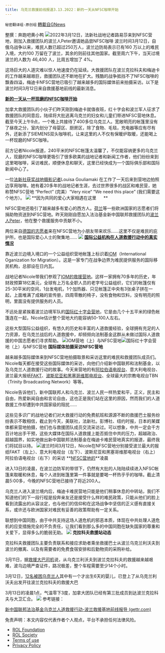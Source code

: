 ```yaml
---
title: 乌克兰救援前线报道3.13.2022：新的一天从NFSC咖啡开始
---
```

`秘密翻译组-原创组` [轉載自GNews](https://gnews.org/zh-hans/2155674/)

整撰：奔跑吧黄小鸭
![](https://assets.gnews.org/wp-content/uploads/2022/03/01.jpg)2022年3月12日，法新社战地记者路易莎来到NFSC营地，刚加入救援团队的波兰人Peter邀请她品尝NFSC咖啡
波兰时间3月12日，自俄乌战争以来，难民人数已超过250万人，波兰边防局表示已有160 万以上的难民入境，大约100 万留在了波兰，其余的则前往其他国家。截至周六下午，当天过境波兰的人数为 46,400 人，比周五增加了 4%。

这场巨大的人道灾难以惊人地速度仍在延续。大救援团队在波兰克拉科夫和梅迪卡的工作越来越艰巨，救援团队还不断地在扩大。残酷的战争抵挡不了NFSC咖啡的飘香四溢，梅迪卡NFSC营地已吸引了越来越多的国际媒体前来拍摄采访。以下是波兰时间3月12日来自救援基地前线的最新消息。

**[新的一天从一杯现磨的NFSC咖啡开始](https://gettr.com/streaming/pzl3nbdce3)**

加拿大救援团队的小伙子们昨天刚到梅迪卡就值夜班，红十字会和波兰军人征求了救援团队的同意后，陆续将大批逃离乌克兰的妇女和儿童们带进NFSC营地休息。截至今天上午9点，一个晚上共接待了400多位乌克兰人。宽敞明亮的帐篷里没有了昼夜之分，室内划分了母婴区、厨房区，除了食物、毛毯，充电器等应有尽有外，还新添了SIEMENS双头咖啡机，让来这里的人不仅有保暖炉取暖，还能喝上一杯现磨的NFSC咖啡。

前方记者Nicole报道，240平米的NFSC帐篷太温馨了，不仅能容纳更多的乌克兰人，现磨的NFSC咖啡更吸引了很多欧美的战地记者和新闻工作者，他们纷纷来到这里喝咖啡，采访难民，顺便休息和聊天，这里已经快成为一个国际俱乐部和国际新闻中心了。

一位[法新社获奖战地摄影记者](https://gettr.com/post/pzpam80f87)Louisa Gouliamaki 在工作了一天后来到营地边拍照边享用咖啡。她有着20多年的战地记者生涯，去过世界很多的战区和难民营，她称赞NFSC营地 “Perfect” (完美）“Very nice“ “We need this place” (我们需要这个地方）。
![](https://assets.gnews.org/wp-content/uploads/2022/03/图片1-59.jpg)
**因为共同的爱心大家相遇在这里      **

NFSC营地还吸引了越来越多有爱心的西方人。[荷兰](https://gettr.com/user/Yelloduck)等一些欧洲国家的志愿者们将捐助物资送到NFSC营地。昨天刚刚自愿加入法治基金新中国联邦救援团队的[波兰人Peter](https://gettr.com/post/pzjpgr741d)，他在整个救援服务中贡献不小。

两位来自[德国的志愿者](https://gettr.com/post/pzmco18930)来在NFSC营地为小朋友带来欢乐……这里不仅是难民的庇护所，也是国际爱心人士的聚集地……
![](https://assets.gnews.org/wp-content/uploads/2022/03/德国志愿者.jpg)
**[国际公益机构在人道救援行动中的真实情况](https://gettr.com/post/pzlbwxa2a9)**

靠近波兰边境入境口的一个公益组织营地帐篷上标识着[IOM](https://gettr.com/post/pzm1rf4732)（International Oganization for Migration）。这是一家专门在战争边界为难民提供服务的国际移民机构，总部设在日内瓦。

战地记者Nicole带我们参观了[IOM的救援营地](https://gettr.com/post/pzm1rf4732)。这样一家拥有70多年的历史，年财政预算18亿美元，全球有上万名全职人员的老字号公益组织，它们的帐篷仅有25-30平米的空间，1台发电机，1个加热器、只见帐篷正中央有3张桌子拼在一起，上面堆满了成箱的宣传册，四周零散的椅子，没有食物和饮料，没有明亮的照明，里面没有提供服务的人员。

不远处是紧挨着波兰边境军队的[国际红十字会营地](https://gettr.com/post/pzmv7v6add)，它是由几个十五平米的绿色帐篷连在一起，Nicole估计整个营地大约能容纳50-100人左右。

这些大型国际公益组织，有悠久的历史和丰富的人道救援经验，全球拥有充足的人力资源，在乌克兰战后的人道救援中，却频频向法制基金这群从未做过国际人道救援的中国志愿者们寻求帮助。
![](https://assets.gnews.org/wp-content/uploads/2022/03/对比.jpg)IOM营地（上）与NFSC营地![](https://assets.gnews.org/wp-content/uploads/2022/03/对比二.jpg)国际红十字会营地（上）与NFSC营地
**国际媒体拍摄采访NFSC营地**

越来越多国际媒体来到NFSC营地拍摄取景和采访这里的难民和救援团队成员们。Nicole每天都在接受这些国际媒体的采访，向他们介绍新中国联邦和法制基金，以及乌克兰人道救援行动的故事。今天来营地的有[阿拉伯语电视台](https://gettr.com/post/pzmijrdf50)、意大利电视台、波兰最大报纸[FAKT](https://gettr.com/post/pzm1imaa26)、[波斯尼亚和黑塞哥维那电视台](https://gettr.com/post/pzmlhp38f5)、全球最大的宗教电视台TBN（Trinity Broadcasting Network）等等。

Nicole告诉他们，新中国联邦人和乌克兰、波兰人民一样热爱和平，正义，民主和自由，热爱新闻自由和言论自由，这也正是我们站在这里的原因，然而我们的人道救援工作却遭到中共国家级的阻扰……

这些见多识广的战地记者们对大救援行动的免费航班和源源不断的救援巴士服务纷纷表示不敢相信，截止到今天，美联社，法新社。彭博社、纽约时报，日本的某媒体都来营地拍摄，他们也与救援团队成员交流采访过。可以想象，中共一定会千方百计地出手干预，这些大媒体在国际人道救援上能否抵住中共的压力，超越政治、超越国界，如实地做出新中国联邦法制基金在梅迪卡难民营地真实的报道，最终我们将拭目以待。
![](https://assets.gnews.org/wp-content/uploads/2022/03/接受采访.jpg)波兰时间3月12日，Nicole在NFSC营地分别接受波兰最大的报纸FAKT（左上）、意大利电视台（左下）、波斯尼亚和黑塞哥维那电视台（右上）阿拉伯语电视台（右下）的采访
**[NFSC营地的](https://gettr.com/post/pzpymn1179)**凌晨

进入13日的凌晨，在波兰边防军的带领下，仍然有大批的人陆陆续续进入NFSC帐篷来取暖和休息，每个人进到帐篷里第一件事就是要喝一杯热乎乎的咖啡。截止清晨5:00多，今晚的NFSC营地已接待了将近200人。

乌克兰人进入波兰境内后，梅迪卡难民营地只能是他们稍事休息的中转站，我们不知道他们的下一段行程是投奔亲友还是接受什么样的难民政策，只能从他们的脸上看到流露出的从容淡定，也与他们的信仰和在这场战争中坚信的正义感有直接关系，或许还与欧洲国家对难民有妥善的政策帮助有一定关系。

联想到中国同胞，由于中共支持这场人道危机的邪恶本质，体现在中共处理人道危机的应变措施完全的不负责任，让我们看到那么多的中国同胞在缺失国家的尊重和关爱下，显得多么的脆弱无助。
![](https://assets.gnews.org/wp-content/uploads/2022/03/凌晨.jpg)
**克拉科夫救援站动态**

克拉科夫救援团队主要负责联系和接应求助者乘坐救援巴士从波兰乌克兰利沃夫到波兰的撤离、以及有需要者的免费食宿安排和后勤物资的采购补给。

3月11日，据[救援大巴司机](https://gettr.com/post/pzj2hq0482)说，从乌克兰利沃夫到波兰克拉科夫的救援越来越艰难，波乌边境严查证件，路况极差，整个车程需要至少14个小时。

3月12日，[12名被困乌克兰人](https://gettr.com/post/pzoe866b2c)其中有一个才出生6天的婴儿，已登上了从乌克兰利沃夫出发开往波兰克拉科夫的救援大巴

3月13日的凌晨1点，气温零下3度，加拿大团队已经有第三批成员到达波兰克拉科夫与大卫汇合。
![](https://assets.gnews.org/wp-content/uploads/2022/03/加拿大.png)
参考链接：

[新中国联邦法治基金乌克兰人道救援行动-波兰救援基地前线报导 (gettr.com)](https://gettr.com/streaming/pzl3nbdce3)

 

免责声明：本文内容仅代表作者个人观点，平台不承担任何法律风险。

- [ROL Foundation](https://rolfoundation.org/)
- [ROL Society](https://rolsociety.org/)
- [Terms of use](https://gnews.org/terms-of-use-3/)
- [Privacy Policy](https://gnews.org/privacy-policy/)

